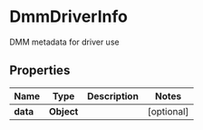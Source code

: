 

# DmmDriverInfo

DMM metadata for driver use

## Properties

Name | Type | Description | Notes
------------ | ------------- | ------------- | -------------
**data** | **Object** |  |  [optional]



